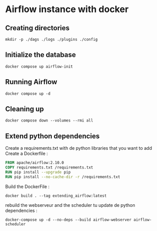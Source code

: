 # Airflow instance with docker

## Creating directories

```shell
mkdir -p ./dags ./logs ./plugins ./config
```

## Initialize the database

```shell
docker compose up airflow-init
```

## Running Airflow

```shell
docker compose up -d
```

## Cleaning up

```shell
docker compose down --volumes --rmi all
```

## Extend python dependencies

Create a requirements.txt with de python libraries that you want to add
Create a Dockerfile :

```Dockerfile
FROM apache/airflow:2.10.0
COPY requirements.txt /requirements.txt
RUN pip install --upgrade pip
RUN pip install --no-cache-dir -r /requirements.txt
```

Build the DockerFile :
```shell
docker build . --tag extending_airflow:latest
```

rebuild the webserveur and the scheduler tu update de python dependencies :

```
docker-compose up -d --no-deps --build airflow-webserver airflow-scheduler
```
